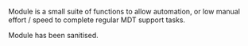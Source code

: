 Module is a small suite of functions to allow automation, or low manual effort / speed to complete regular MDT support tasks. 

Module has been sanitised.